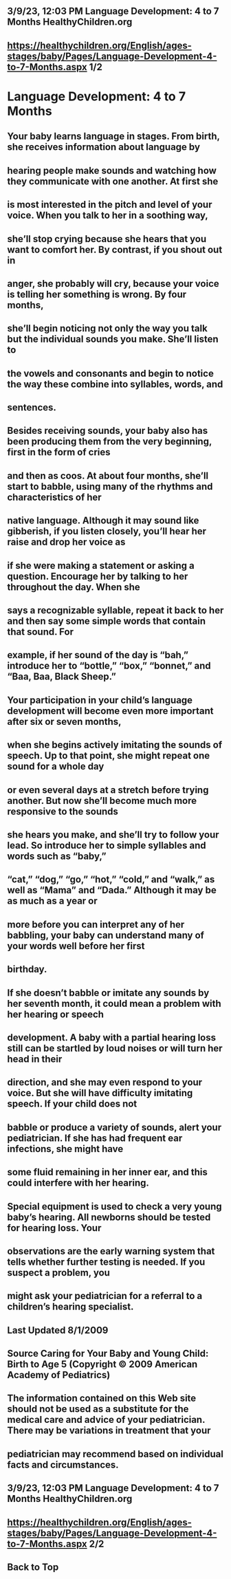 ## 3/9/23, 12:03 PM Language Development: 4 to 7 Months HealthyChildren.org 

## https://healthychildren.org/English/ages-stages/baby/Pages/Language-Development-4-to-7-Months.aspx 1/2 

# Language Development: 4 to 7 Months 

## Your baby learns language in stages. From birth, she receives information about language by 

## hearing people make sounds and watching how they communicate with one another. At first she 

## is most interested in the pitch and level of your voice. When you talk to her in a soothing way, 

## she’ll stop crying because she hears that you want to comfort her. By contrast, if you shout out in 

## anger, she probably will cry, because your voice is telling her something is wrong. By four months, 

## she’ll begin noticing not only the way you talk but the individual sounds you make. She’ll listen to 

## the vowels and consonants and begin to notice the way these combine into syllables, words, and 

## sentences. 

## Besides receiving sounds, your baby also has been producing them from the very beginning, first in the form of cries 

## and then as coos. At about four months, she’ll start to babble, using many of the rhythms and characteristics of her 

## native language. Although it may sound like gibberish, if you listen closely, you’ll hear her raise and drop her voice as 

## if she were making a statement or asking a question. Encourage her by talking to her throughout the day. When she 

## says a recognizable syllable, repeat it back to her and then say some simple words that contain that sound. For 

## example, if her sound of the day is “bah,” introduce her to “bottle,” “box,” “bonnet,” and “Baa, Baa, Black Sheep.” 

## Your participation in your child’s language development will become even more important after six or seven months, 

## when she begins actively imitating the sounds of speech. Up to that point, she might repeat one sound for a whole day 

## or even several days at a stretch before trying another. But now she’ll become much more responsive to the sounds 

## she hears you make, and she’ll try to follow your lead. So introduce her to simple syllables and words such as “baby,” 

## “cat,” “dog,” “go,” “hot,” “cold,” and “walk,” as well as “Mama” and “Dada.” Although it may be as much as a year or 

## more before you can interpret any of her babbling, your baby can understand many of your words well before her first 

## birthday. 

## If she doesn’t babble or imitate any sounds by her seventh month, it could mean a problem with her hearing or speech 

## development. A baby with a partial hearing loss still can be startled by loud noises or will turn her head in their 

## direction, and she may even respond to your voice. But she will have difficulty imitating speech. If your child does not 

## babble or produce a variety of sounds, alert your pediatrician. If she has had frequent ear infections, she might have 

## some fluid remaining in her inner ear, and this could interfere with her hearing. 

## Special equipment is used to check a very young baby’s hearing. All newborns should be tested for hearing loss. Your 

## observations are the early warning system that tells whether further testing is needed. If you suspect a problem, you 

## might ask your pediatrician for a referral to a children’s hearing specialist. 

## Last Updated 8/1/2009 

## Source Caring for Your Baby and Young Child: Birth to Age 5 (Copyright © 2009 American Academy of Pediatrics) 

## The information contained on this Web site should not be used as a substitute for the medical care and advice of your pediatrician. There may be variations in treatment that your 

## pediatrician may recommend based on individual facts and circumstances. 


## 3/9/23, 12:03 PM Language Development: 4 to 7 Months HealthyChildren.org 

## https://healthychildren.org/English/ages-stages/baby/Pages/Language-Development-4-to-7-Months.aspx 2/2 

## Back to Top 



